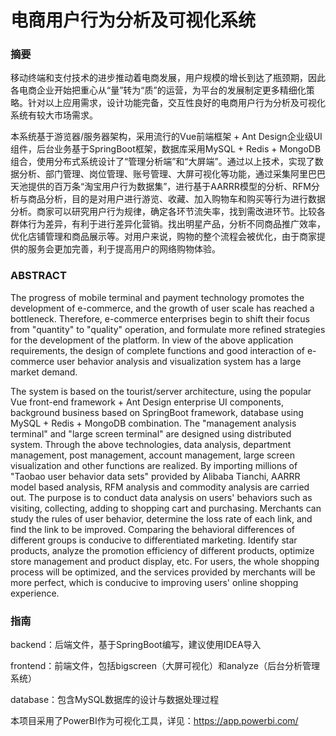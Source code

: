 # **电商用户行为分析及可视化系统**
### 摘要

移动终端和支付技术的进步推动着电商发展，用户规模的增长到达了瓶颈期，因此各电商企业开始把重心从“量”转为“质”的运营，为平台的发展制定更多精细化策略。针对以上应用需求，设计功能完备，交互性良好的电商用户行为分析及可视化系统有较大市场需求。

本系统基于游览器/服务器架构，采用流行的Vue前端框架 + Ant Design企业级UI组件，后台业务基于SpringBoot框架，数据库采用MySQL + Redis + MongoDB组合，使用分布式系统设计了“管理分析端”和“大屏端”。通过以上技术，实现了数据分析、部门管理、岗位管理、账号管理、大屏可视化等功能，通过采集阿里巴巴天池提供的百万条“淘宝用户行为数据集”，进行基于AARRR模型的分析、RFM分析与商品分析，目的是对用户进行游览、收藏、加入购物车和购买等行为进行数据分析。商家可以研究用户行为规律，确定各环节流失率，找到需改进环节。比较各群体行为差异，有利于进行差异化营销。找出明星产品，分析不同商品推广效率，优化店铺管理和商品展示等。对用户来说，购物的整个流程会被优化，由于商家提供的服务会更加完善，利于提高用户的网络购物体验。

### ABSTRACT

The progress of mobile terminal and payment technology promotes the development of e-commerce, and the growth of user scale has reached a bottleneck. Therefore, e-commerce enterprises begin to shift their focus from "quantity" to "quality" operation, and formulate more refined strategies for the development of the platform. In view of the above application requirements, the design of complete functions and good interaction of e-commerce user behavior analysis and visualization system has a large market demand.

The system is based on the tourist/server architecture, using the popular Vue front-end framework + Ant Design enterprise UI components, background business based on SpringBoot framework, database using MySQL + Redis + MongoDB combination. The "management analysis terminal" and "large screen terminal" are designed using distributed system. Through the above technologies, data analysis, department management, post management, account management, large screen visualization and other functions are realized. By importing millions of "Taobao user behavior data sets" provided by Alibaba Tianchi, AARRR model based analysis, RFM analysis and commodity analysis are carried out. The purpose is to conduct data analysis on users' behaviors such as visiting, collecting, adding to shopping cart and purchasing. Merchants can study the rules of user behavior, determine the loss rate of each link, and find the link to be improved. Comparing the behavioral differences of different groups is conducive to differentiated marketing. Identify star products, analyze the promotion efficiency of different products, optimize store management and product display, etc. For users, the whole shopping process will be optimized, and the services provided by merchants will be more perfect, which is conducive to improving users' online shopping experience.

### 指南

backend：后端文件，基于SpringBoot编写，建议使用IDEA导入

frontend：前端文件，包括bigscreen（大屏可视化）和analyze（后台分析管理系统）

database：包含MySQL数据库的设计与数据处理过程

本项目采用了PowerBI作为可视化工具，详见：https://app.powerbi.com/
